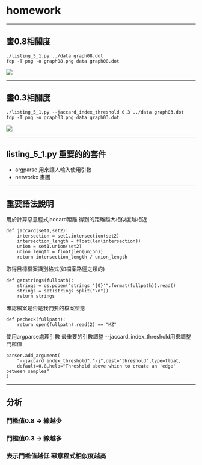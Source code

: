 # homework

---

## 畫0.8相關度

```
./listing_5_1.py ../data graph08.dot
fdp -T png -o graph08.png data graph08.dot
```
![](https://imgur.com/0hrEZsm.png)

---

## 畫0.3相關度

```
./listing_5_1.py --jaccard_index_threshold 0.3 ../data graph03.dot
fdp -T png -o graph03.png data graph03.dot
```
![](https://imgur.com/Tf9Gwln.png)

---

## listing_5_1.py 重要的的套件
* argparse 用來讓人輸入使用引數
* networkx 畫圖

--- 

## 重要語法說明

用於計算惡意程式jaccard距離 得到的距離越大相似度越相近
```
def jaccard(set1,set2):
    intersection = set1.intersection(set2)
    intersection_length = float(len(intersection))
    union = set1.union(set2)
    union_length = float(len(union))
    return intersection_length / union_length
```

取得目標檔案識別格式(如檔案路徑之類的)
```
def getstrings(fullpath):
    strings = os.popen("strings '{0}'".format(fullpath)).read()
    strings = set(strings.split("\n"))
    return strings
```

確認檔案是否是我們要的檔案型態
```
def pecheck(fullpath):
    return open(fullpath).read(2) == "MZ"
```

使用argparse處理引數
最重要的引數調整 --jaccard_index_threshold用來調整門檻值
```
parser.add_argument(
    "--jaccard_index_threshold","-j",dest="threshold",type=float,
    default=0.8,help="Threshold above which to create an 'edge' between samples"
)
```
--- 

## 分析
### 門檻值0.8 -> 線越少
### 門檻值0.3 -> 線越多
### 表示門檻值越低 惡意程式相似度越高
